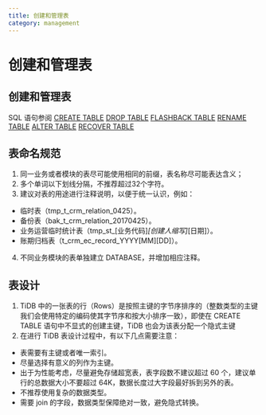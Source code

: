 ```yaml
---
title: 创建和管理表
category: management
---
```


# 创建和管理表

## 创建和管理表

SQL 语句参阅
[CREATE TABLE](https://docs.pingcap.com/zh/tidb/stable/sql-statement-create-table)
[DROP TABLE](https://docs.pingcap.com/zh/tidb/stable/sql-statement-drop-table#drop-table)
[FLASHBACK TABLE](https://docs.pingcap.com/zh/tidb/stable/sql-statement-flashback-table#flashback-table)
[RENAME TABLE](https://docs.pingcap.com/zh/tidb/stable/sql-statement-rename-table#rename-table)
[ALTER TABLE](https://docs.pingcap.com/zh/tidb/stable/sql-statement-alter-table#alter-table)
[RECOVER TABLE](https://docs.pingcap.com/zh/tidb/stable/sql-statement-recover-table#recover-table)

## 表命名规范

1. 同一业务或者模块的表尽可能使用相同的前缀，表名称尽可能表达含义；
2. 多个单词以下划线分隔，不推荐超过32个字符。
3. 建议对表的用途进行注释说明，以便于统一认识，例如：
  * 临时表（tmp_t_crm_relation_0425）。
  * 备份表（bak_t_crm_relation_20170425）。
  * 业务运营临时统计表（tmp_st_[业务代码]_[创建人缩写]_[日期]）。
  * 账期归档表（t_crm_ec_record_YYYY[MM][DD]）。
4. 不同业务模块的表单独建立 DATABASE，并增加相应注释。 

## 表设计

1. TiDB 中的一张表的行（Rows）是按照主键的字节序排序的（整数类型的主键我们会使用特定的编码使其字节序和按大小排序一致），即使在 CREATE TABLE 语句中不显式的创建主键，TiDB 也会为该表分配一个隐式主键
2. 在进行 TiDB 表设计过程中，有以下几点需要注意： 
  * 表需要有主键或者唯一索引。
  * 尽量选择有意义的列作为主键。
  * 出于为性能考虑，尽量避免存储超宽表，表字段数不建议超过 60 个，建议单行的总数据大小不要超过 64K，数据长度过大字段最好拆到另外的表。
  * 不推荐使用复杂的数据类型。
  * 需要 join 的字段，数据类型保障绝对一致，避免隐式转换。




